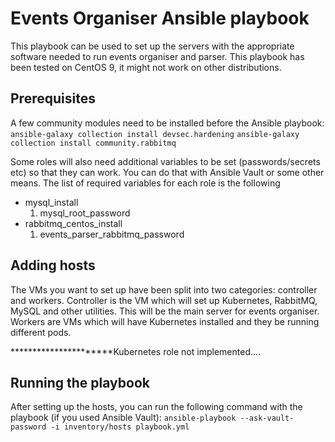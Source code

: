 # Events Organiser Ansible playbook

This playbook can be used to set up the servers with the appropriate software needed to run events organiser and parser. This playbook has been tested on CentOS 9, it might not work on other distributions.

## Prerequisites

A few community modules need to be installed before the Ansible playbook:
`ansible-galaxy collection install devsec.hardening`
`ansible-galaxy collection install community.rabbitmq`

Some roles will also need additional variables to be set (passwords/secrets etc) so that they can work. You can do that with Ansible Vault or some other means.
The list of required variables for each role is the following

* mysql_install
    1. mysql_root_password
* rabbitmq_centos_install
    1. events_parser_rabbitmq_password

## Adding hosts
The VMs you want to set up have been split into two categories: controller and workers.
Controller is the VM which will set up Kubernetes, RabbitMQ, MySQL and other utilities. This will be the main server for events organiser.
Workers are VMs which will have Kubernetes installed and they be running different pods.

**********************Kubernetes role not implemented....

## Running the playbook

After setting up the hosts, you can run the following command with the playbook (if you used Ansible Vault): `ansible-playbook --ask-vault-password -i inventory/hosts playbook.yml`